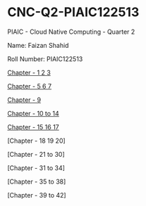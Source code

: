 # CNC-Q2-PIAIC122513
PIAIC - Cloud Native Computing - Quarter 2

Name: Faizan Shahid

Roll Number: PIAIC122513

[Chapter - 1 2 3](https://github.com/FShahid/CNC-Q2-PIAIC122513/tree/main/PIAIC-JS-Assignments/JS%20chapter%201%2C2%2C3)

[Chapter - 5 6 7](https://github.com/FShahid/CNC-Q2-PIAIC122513/tree/main/PIAIC-JS-Assignments/JS%20chapter%205%2C6%2C7)

[Chapter - 9](https://github.com/FShahid/CNC-Q2-PIAIC122513/tree/main/PIAIC-JS-Assignments/JS%20chapter%209)

[Chapter - 10 to 14](https://github.com/FShahid/CNC-Q2-PIAIC122513/tree/main/PIAIC-JS-Assignments/JS%20chapter%2010%20to%2014)

[Chapter - 15 16 17](https://github.com/FShahid/CNC-Q2-PIAIC122513/tree/main/PIAIC-JS-Assignments/JP%20chapter%2015%2C16%2C17)

[Chapter - 18 19 20]

[Chapter - 21 to 30]

[Chapter - 31 to 34]

[Chapter - 35 to 38]

[Chapter - 39 to 42]
